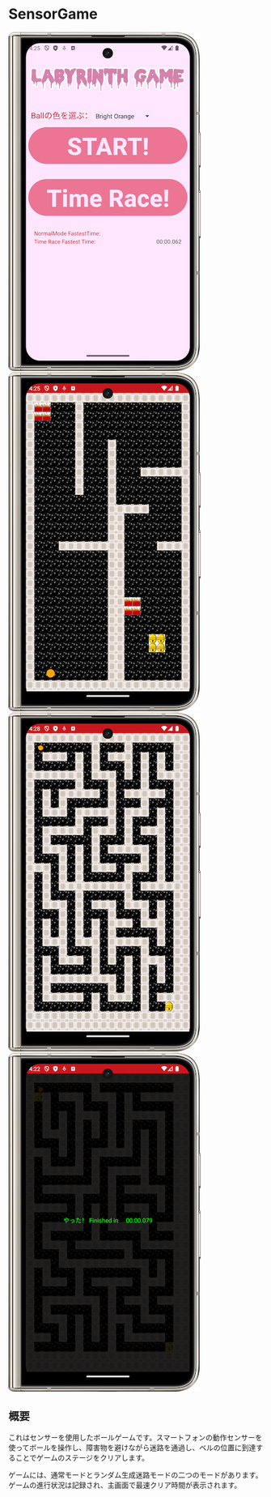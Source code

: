 # SensorGame

![主画面](./images/Main.png)
![普通モード](./images/Normal.png)
![ランダム生成迷路モード](./images/Random.png)
![完成画面](./images/Pass.png)

## 概要

これはセンサーを使用したボールゲームです。スマートフォンの動作センサーを使ってボールを操作し、障害物を避けながら迷路を通過し、ベルの位置に到達することでゲームのステージをクリアします。

ゲームには、通常モードとランダム生成迷路モードの二つのモードがあります。ゲームの進行状況は記録され、主画面で最速クリア時間が表示されます。
